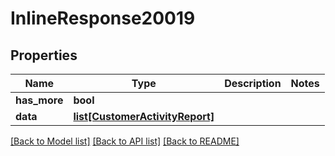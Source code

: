 # InlineResponse20019

## Properties
Name | Type | Description | Notes
------------ | ------------- | ------------- | -------------
**has_more** | **bool** |  | 
**data** | [**list[CustomerActivityReport]**](CustomerActivityReport.md) |  | 

[[Back to Model list]](../README.md#documentation-for-models) [[Back to API list]](../README.md#documentation-for-api-endpoints) [[Back to README]](../README.md)


